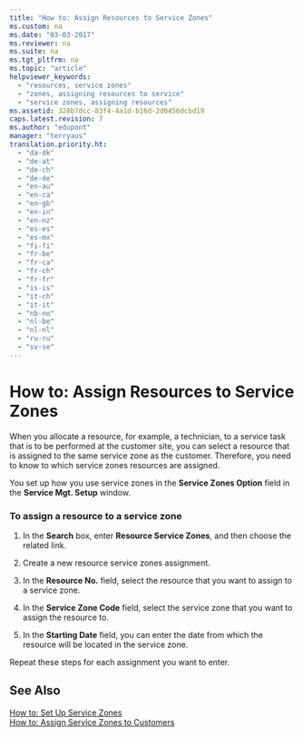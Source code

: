 ```yaml
---
title: "How to: Assign Resources to Service Zones"
ms.custom: na
ms.date: "03-03-2017"
ms.reviewer: na
ms.suite: na
ms.tgt_pltfrm: na
ms.topic: "article"
helpviewer_keywords: 
  - "resources, service zones"
  - "zones, assigning resources to service"
  - "service zones, assigning resources"
ms.assetid: 328b7dcc-83f4-4a1d-b16d-2d0456dcbd19
caps.latest.revision: 7
ms.author: "edupont"
manager: "terryaus"
translation.priority.ht: 
  - "da-dk"
  - "de-at"
  - "de-ch"
  - "de-de"
  - "en-au"
  - "en-ca"
  - "en-gb"
  - "en-in"
  - "en-nz"
  - "es-es"
  - "es-mx"
  - "fi-fi"
  - "fr-be"
  - "fr-ca"
  - "fr-ch"
  - "fr-fr"
  - "is-is"
  - "it-ch"
  - "it-it"
  - "nb-no"
  - "nl-be"
  - "nl-nl"
  - "ru-ru"
  - "sv-se"
---
```

# How to: Assign Resources to Service Zones
When you allocate a resource, for example, a technician, to a service task that is to be performed at the customer site, you can select a resource that is assigned to the same service zone as the customer. Therefore, you need to know to which service zones resources are assigned.  
  
 You set up how you use service zones in the **Service Zones Option** field in the **Service Mgt. Setup** window.  
  
### To assign a resource to a service zone  
  
1.  In the **Search** box, enter **Resource Service Zones**, and then choose the related link.  
  
2.  Create a new resource service zones assignment.  
  
3.  In the **Resource No.** field, select the resource that you want to assign to a service zone.  
  
4.  In the **Service Zone Code** field, select the service zone that you want to assign the resource to.  
  
5.  In the **Starting Date** field, you can enter the date from which the resource will be located in the service zone.  
  
 Repeat these steps for each assignment you want to enter.  
  
## See Also  
 [How to: Set Up Service Zones](../Service/how-to-set-up-service-zones.md)   
 [How to: Assign Service Zones to Customers](../Service/how-to-assign-service-zones-to-customers.md)